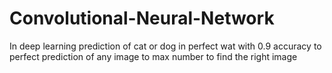 # Convolutional-Neural-Network
In deep learning  prediction of cat or dog in perfect wat with 0.9 accuracy
to perfect prediction of any image   to max number to find the right image
